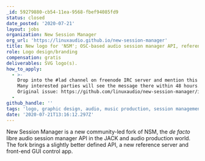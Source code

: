 ```yaml
---
_id: 59279880-cb54-11ea-9568-fbef94085fd9
status: closed
date_posted: '2020-07-21'
layout: jobs
organization: New Session Manager
org_url: 'https://linuxaudio.github.io/new-session-manager'
title: New logo for 'NSM'; OSC-based audio session manager API, reference GUI app
role: Logo design/branding
compensation: gratis
deliverables: SVG logo(s).
how_to_apply:
  - >-
    Drop into the #lad channel on freenode IRC server and mention this request.
    Many interested parties will see the message there within 48 hours.
    Original issue: https://github.com/linuxaudio/new-session-manager/issues/52
  - 
github_handle: ''
tags: 'logo, graphic design, audio, music production, session management, api, osc, reference app, encapsulation, fork'
date: '2020-07-21T13:16:12.297Z'
---
```

New Session Manager is a new community-led fork of NSM, the *de facto* libre audio session manager API in the JACK and audio production world. The fork brings a slightly better defined API, a new reference server and front-end GUI control app.
